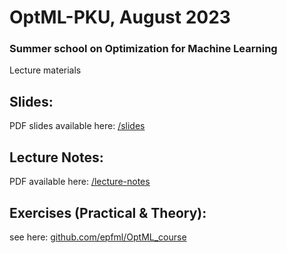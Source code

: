 # OptML-PKU, August 2023
### Summer school on Optimization for Machine Learning
Lecture materials


## Slides:
PDF slides available here: [/slides](https://github.com/epfml/optML-pku/tree/main/slides)

## Lecture Notes:
PDF available here: [/lecture-notes](https://github.com/epfml/optML-pku/tree/main/lecture-notes)

## Exercises (Practical & Theory):
see here: [github.com/epfml/OptML_course](https://github.com/epfml/OptML_course)
